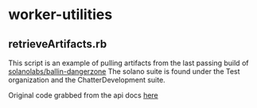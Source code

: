 # worker-utilities

## retrieveArtifacts.rb
This script is an example of pulling artifacts from the last passing build of [solanolabs/ballin-dangerzone](https://github.com/solanolabs/ballin-dangerzone) The solano suite is found under the Test organization and the ChatterDevelopment suite.

Original code grabbed from the api docs [here](http://solano-admin-docs.nfshost.com/api/examples/#retrieving-files-from-a-recent-build)
